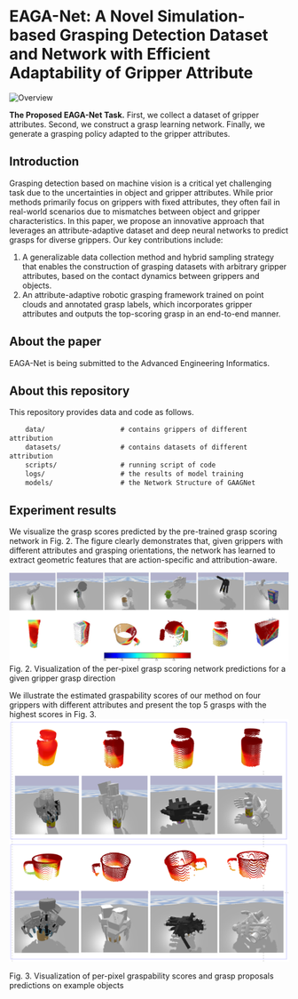 # EAGA-Net: A Novel Simulation-based Grasping Detection Dataset and Network with Efficient Adaptability of Gripper Attribute


![Overview](/images/fig1.drawio.png)


**The Proposed EAGA-Net Task.** First, we collect a dataset of gripper attributes. Second, we construct a grasp learning network. Finally, we generate a grasping policy adapted to the gripper attributes.

## Introduction
Grasping detection based on machine vision is a critical yet challenging task due to the uncertainties in object and gripper attributes. While prior methods primarily focus on grippers with fixed attributes, they often fail in real-world scenarios due to mismatches between object and gripper characteristics. In this paper, we propose an innovative approach that leverages an attribute-adaptive dataset and deep neural networks to predict grasps for diverse grippers. Our key contributions include:
1) A generalizable data collection method and hybrid sampling strategy that enables the construction of grasping datasets with arbitrary gripper attributes, based on the contact dynamics between grippers and objects.
2) An attribute-adaptive robotic grasping framework trained on point clouds and annotated grasp labels, which incorporates gripper attributes and outputs the top-scoring grasp in an end-to-end manner.



## About the paper

EAGA-Net is being submitted to the Advanced Engineering Informatics.

## About this repository

This repository provides data and code as follows.


```
    data/                   # contains grippers of different attribution
    datasets/               # contains datasets of different attribution
    scripts/                # running script of code
    logs/                   # the results of model training
    models/                 # the Network Structure of GAAGNet
```

##  Experiment results
We visualize the grasp scores predicted by the pre-trained grasp scoring network in Fig. 2. The figure clearly demonstrates that, given grippers with different attributes and grasping orientations, the network has learned to extract geometric features that are action-specific and attribution-aware. 

![Overview](/images/fig5.jpg)
Fig. 2. Visualization of the per-pixel grasp scoring network predictions for a given gripper grasp direction


We illustrate the estimated graspability scores of our method on four grippers with different attributes and present the top 5 grasps with the highest scores in Fig. 3. 
![Overview](/images/fig6.png)

Fig. 3. Visualization of per-pixel graspability scores and grasp proposals predictions on example objects